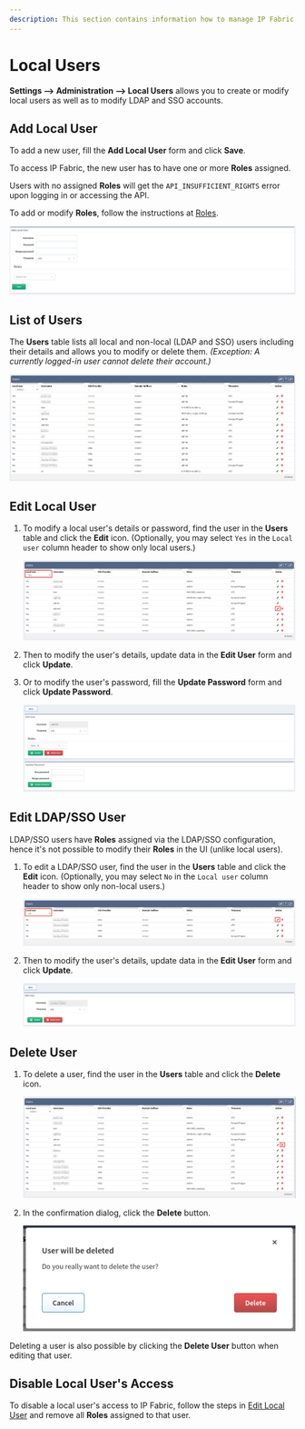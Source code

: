 ```yaml
---
description: This section contains information how to manage IP Fabric users.
---
```


# Local Users

**Settings --> Administration --> Local Users** allows you to create or modify local users as well as to modify LDAP and SSO accounts.

## Add Local User

To add a new user, fill the **Add Local User** form and click **Save**.

To access IP Fabric, the new user has to have one or more **Roles** assigned.

Users with no assigned **Roles** will get the `API_INSUFFICIENT_RIGHTS` error upon logging in or accessing the API.

To add or modify **Roles**, follow the instructions at [Roles](roles.md).

![Add Local User](users_add_local.png)

## List of Users

The **Users** table lists all local and non-local (LDAP and SSO) users including their details and allows you to modify or delete them. _(Exception: A currently logged-in user cannot delete their account.)_

![Users Table](users_table.png)

## Edit Local User

1. To modify a local user's details or password, find the user in the **Users** table and click the **Edit** icon. (Optionally, you may select `Yes` in the `Local user` column header to show only local users.)

	![Users Table Edit Local User](users_table_edit_local.png)

2. Then to modify the user's details, update data in the **Edit User** form and click **Update**.
3. Or to modify the user's password, fill the **Update Password** form and click **Update Password**.

	![Edit Local User](users_edit_local.png)

## Edit LDAP/SSO User

LDAP/SSO users have **Roles** assigned via the LDAP/SSO configuration, hence it's not possible to modify their **Roles** in the UI (unlike local users).

1. To edit a LDAP/SSO user, find the user in the **Users** table and click the **Edit** icon. (Optionally, you may select `No` in the `Local user` column header to show only non-local users.)

	![Users Table Edit LDAP/SSO User](users_table_edit_ldap.png)

2. Then to modify the user's details, update data in the **Edit User** form and click **Update**.

	![Edit LDAP/SSO User](users_edit_ldap.png)

## Delete User

1. To delete a user, find the user in the **Users** table and click the **Delete** icon.

	![Users Table Delete](users_table_delete.png)

2. In the confirmation dialog, click the **Delete** button.

	![Users Table Delete Confirmation](users_table_delete_confirm.png)

Deleting a user is also possible by clicking the **Delete User** button when editing that user.

## Disable Local User's Access

To disable a local user's access to IP Fabric, follow the steps in [Edit Local User](#edit-local-user) and remove all **Roles** assigned to that user.
